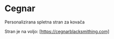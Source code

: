 # Cegnar
Personalizirana spletna stran za kovača

Stran je na voljo:
[https://cegnarblacksmithing.com]
